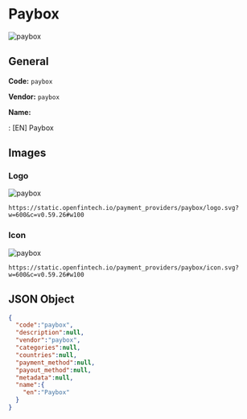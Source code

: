 
# Paybox 
![paybox](https://static.openfintech.io/payment_providers/paybox/logo.svg?w=600&c=v0.59.26#w100)  

## General 
 
**Code:** `paybox`  
 
**Vendor:** `paybox`  
 
**Name:**  
 
:	[EN] Paybox  

## Images 

### Logo 
 
![paybox](https://static.openfintech.io/payment_providers/paybox/logo.svg?w=600&c=v0.59.26#w100)  

```
https://static.openfintech.io/payment_providers/paybox/logo.svg?w=600&c=v0.59.26#w100
```  

### Icon 
 
![paybox](https://static.openfintech.io/payment_providers/paybox/icon.svg?w=600&c=v0.59.26#w100)  

```
https://static.openfintech.io/payment_providers/paybox/icon.svg?w=600&c=v0.59.26#w100
```  

## JSON Object 

```json
{
  "code":"paybox",
  "description":null,
  "vendor":"paybox",
  "categories":null,
  "countries":null,
  "payment_method":null,
  "payout_method":null,
  "metadata":null,
  "name":{
    "en":"Paybox"
  }
}
```  
